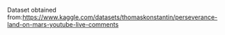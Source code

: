 Dataset obtained from:https://www.kaggle.com/datasets/thomaskonstantin/perseverance-land-on-mars-youtube-live-comments
